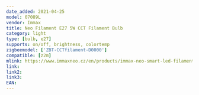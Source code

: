 ```yaml
---
date_added: 2021-04-25
model: 07089L
vendor: Immax
title: Neo Filament E27 5W CCT Filament Bulb
category: light
type: [bulb, e27]
supports: on/off, brightness, colortemp
zigbeemodel: ['ZBT-CCTfilament-D0000']
compatible: [z2m]
mlink: https://www.immaxneo.cz/en/products/immax-neo-smart-led-filament-e27-5w-warm-natural-cold-white-dimmable-zigbee-3-0/
link: 
link2: 
link3: 
EAN:
---
```

